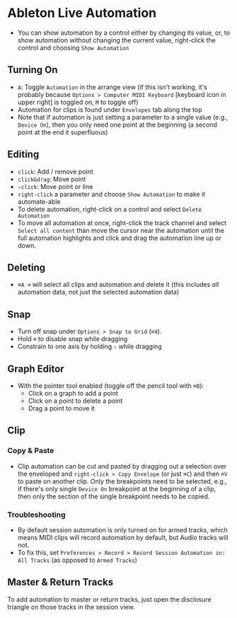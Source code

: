 # Ableton Live Automation

- You can show automation by a control either by changing its value, or, to show automation without changing the current value, right-click the control and choosing `Show Automation`

## Turning On

- `A`: Toggle `Automation` in the arrange view (if this isn't working, it's probably because `Options > Computer MIDI Keyboard` [keyboard icon in upper right] is toggled on, `M` to toggle off)
- Automation for clips is found under `Envelopes` tab along the top
- Note that if automation is just setting a parameter to a single value (e.g., `Device On`), then you only need one point at the beginning (a second point at the end it superfluous)

## Editing

- `click`: Add / remove point
- `click&drag`: Move point
- `⇧click`: Move point or line
- `right-click` a parameter and choose `Show Automation` to make it automate-able
- To delete automation, right-click on a control and select `Delete Automation`
- To move all automation at once, right-click the track channel and select `Select all content` than move the cursor near the automation until the full automation highlights and click and drag the automation line up or down.

## Deleting

- `⌘A ⌫` will select all clips and automation and delete it (this includes *all* automation data, not just the selected automation data)

## Snap

- Turn off snap under `Options > Snap to Grid` (`⌘4`).
- Hold `⌘` to disable snap while dragging
- Constrain to one axis by holding `⇧` while dragging

## Graph Editor

- With the pointer tool enabled (toggle off the pencil tool with `⌘B`):
    - Click on a graph to add a point
    - Click on a point to delete a point
    - Drag a point to move it

## Clip

### Copy & Paste

- Clip automation can be cut and pasted by dragging out a selection over the enveloped and `right-click > Copy Envelope` (or just `⌘C`) and then `⌘V` to paste on another clip. Only the breakpoints need to be selected, e.g., if there's only single `Device On` breakpoint at the beginning of a clip, then only the section of the single breakpoint needs to be copied.

### Troubleshooting

- By default session automation is only turned on for armed tracks, which means MIDI clips will record automation by default, but Audio tracks will not.
- To fix this, set `Preferences > Record > Record Session Automation in: All Tracks` (as opposed to `Armed Tracks`)

## Master & Return Tracks

To add automation to master or return tracks, just open the disclosure triangle on those tracks in the session view.
